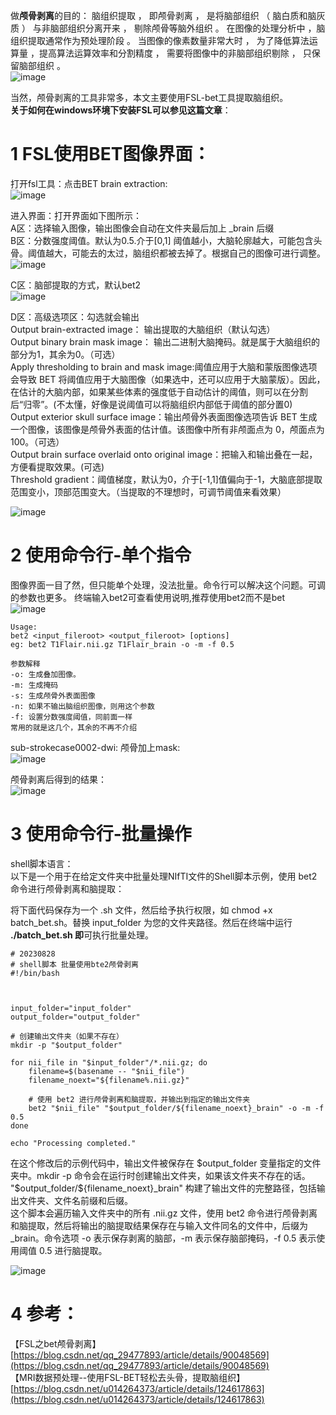 做**颅骨剥离**的目的：
脑组织提取 ， 即颅骨剥离 ， 是将脑部组织 （ 脑白质和脑灰质 ） 与非脑部组织分离开来 ， 剔除颅骨等脑外组织 。 在图像的处理分析中 ，脑组织提取通常作为预处理阶段 。 当图像的像素数量非常大时 ， 为了降低算法运算量 ，提高算法运算效率和分割精度 ， 需要将图像中的非脑部组织剔除 ， 只保留脑部组织 。   
![image](https://github.com/Alexa2077/Preprocessing-of-stroke-MRI-data/assets/59952693/eeb23410-39a3-425d-b416-1ac177d943f1)
  
当然，颅骨剥离的工具非常多，本文主要使用FSL-bet工具提取脑组织。  
**关于如何在windows环境下安装FSL可以参见这篇文章**：  

# 1 FSL使用BET图像界面：  
打开fsl工具：点击BET brain extraction:  
![image](https://github.com/Alexa2077/Preprocessing-of-stroke-MRI-data/assets/59952693/e3d56725-332d-48f4-ae3a-a1b368c1f2cb)  
  

进入界面：打开界面如下图所示：  
A区：选择输入图像，输出图像会自动在文件夹最后加上 _brain 后缀  
B区：分数强度阈值。默认为0.5.介于[0,1] 阈值越小，大脑轮廓越大，可能包含头骨。阈值越大，可能去的太过，脑组织都被去掉了。根据自己的图像可进行调整。  
![image](https://github.com/Alexa2077/Preprocessing-of-stroke-MRI-data/assets/59952693/95989076-a155-4e83-b409-f66433556e75)
  

C区：脑部提取的方式，默认bet2  
![image](https://github.com/Alexa2077/Preprocessing-of-stroke-MRI-data/assets/59952693/079cb53a-47d1-4d61-84f9-a0fbd0dbbfd3)   

  
D区：高级选项区：勾选就会输出  
	Output brain-extracted image： 输出提取的大脑组织（默认勾选）  
	Output binary brain mask image： 输出二进制大脑掩码。就是属于大脑组织的部分为1，其余为0。（可选）   
	Apply thresholding to brain and mask image:阈值应用于大脑和蒙版图像选项会导致 BET 将阈值应用于大脑图像（如果选中，还可以应用于大脑蒙版）。因此，在估计的大脑内部，如果某些体素的强度低于自动估计的阈值，则可以在分割后“归零”。(不太懂，好像是说阈值可以将脑组织内部低于阈值的部分置0)  
	Output exterior skull surface image：输出颅骨外表面图像选项告诉 BET 生成一个图像，该图像是颅骨外表面的估计值。该图像中所有非颅面点为 0，颅面点为 100。（可选）  
	Output brain surface overlaid onto original image：把输入和输出叠在一起，方便看提取效果。(可选)  
	Threshold gradient：阈值梯度，默认为0，介于[-1,1]值偏向于-1，大脑底部提取范围变小，顶部范围变大。（当提取的不理想时，可调节阈值来看效果）

![image](https://github.com/Alexa2077/Preprocessing-of-stroke-MRI-data/assets/59952693/ab20fa9f-7a2c-4a65-9b03-b2d457a74322)
   
	

# 2 使用命令行-单个指令
图像界面一目了然，但只能单个处理，没法批量。命令行可以解决这个问题。可调的参数也更多。
终端输入bet2可查看使用说明,推荐使用bet2而不是bet   
![image](https://github.com/Alexa2077/Preprocessing-of-stroke-MRI-data/assets/59952693/75b5d745-e922-4069-9268-ef978f4238e2)

```
Usage: 
bet2 <input_fileroot> <output_fileroot> [options]
eg: bet2 T1Flair.nii.gz T1Flair_brain -o -m -f 0.5

参数解释
-o: 生成叠加图像。
-m: 生成掩码
-s: 生成颅骨外表面图像
-n: 如果不输出脑组织图像，则用这个参数
-f: 设置分数强度阈值，同前面一样
常用的就是这几个，其余的不再不介绍
```

sub-strokecase0002-dwi: 颅骨加上mask:   
![image](https://github.com/Alexa2077/Preprocessing-of-stroke-MRI-data/assets/59952693/c97d82e5-da0b-4dca-9ee9-d51821220e27)

颅骨剥离后得到的结果：    
![image](https://github.com/Alexa2077/Preprocessing-of-stroke-MRI-data/assets/59952693/1bad7525-3328-4199-abdd-e2b3f9570788)
  

# 3 使用命令行-批量操作

shell脚本语言：   
以下是一个用于在给定文件夹中批量处理NIfTI文件的Shell脚本示例，使用 bet2 命令进行颅骨剥离和脑提取：  
  
将下面代码保存为一个 .sh 文件，然后给予执行权限，如 chmod +x batch_bet.sh。替换 input_folder 为您的文件夹路径。然后在终端中运行 **./batch_bet.sh 即**可执行批量处理。   

```
# 20230828
# shell脚本 批量使用bte2颅骨剥离
#!/bin/bash



input_folder="input_folder"
output_folder="output_folder"

# 创建输出文件夹（如果不存在）
mkdir -p "$output_folder"

for nii_file in "$input_folder"/*.nii.gz; do
    filename=$(basename -- "$nii_file")
    filename_noext="${filename%.nii.gz}"
    
    # 使用 bet2 进行颅骨剥离和脑提取，并输出到指定的输出文件夹
    bet2 "$nii_file" "$output_folder/${filename_noext}_brain" -o -m -f 0.5
done

echo "Processing completed."
```

在这个修改后的示例代码中，输出文件被保存在 $output_folder 变量指定的文件夹中。mkdir -p 命令会在运行时创建输出文件夹，如果该文件夹不存在的话。  
"$output_folder/${filename_noext}_brain" 构建了输出文件的完整路径，包括输出文件夹、文件名前缀和后缀。   
这个脚本会遍历输入文件夹中的所有 .nii.gz 文件，使用 bet2 命令进行颅骨剥离和脑提取，然后将输出的脑提取结果保存在与输入文件同名的文件中，后缀为 _brain。命令选项 -o 表示保存剥离的脑部，-m 表示保存脑部掩码，-f 0.5 表示使用阈值 0.5 进行脑提取。
   
![image](https://github.com/Alexa2077/Preprocessing-of-stroke-MRI-data/assets/59952693/64ee18a0-0909-46a6-ae10-30e82c4f36c0)

   
# 4 参考：
【FSL之bet颅骨剥离】   
[https://blog.csdn.net/qq_29477893/article/details/90048569](https://blog.csdn.net/qq_29477893/article/details/90048569)  
【MRI数据预处理--使用FSL-BET轻松去头骨，提取脑组织】  
[https://blog.csdn.net/u014264373/article/details/124617863](https://blog.csdn.net/u014264373/article/details/124617863)  
 
